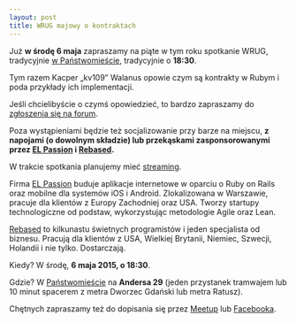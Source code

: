```yaml
---
layout: post
title: WRUG majowy o kontraktach
---
```


Już **w środę 6 maja** zapraszamy na piąte w tym roku spotkanie
WRUG, tradycyjnie [w Państwomieście](http://panstwomiasto.pl),
tradycyjnie o **18:30**.

Tym razem Kacper „kv109” Walanus opowie czym są
kontrakty w Rubym i poda przykłady ich implementacji.

Jeśli chcielibyście o czymś opowiedzieć,
to bardzo zapraszamy do [zgłoszenia się na
forum](http://forum.rubyonrails.pl/t/wrug-majowy-6-05-2015-sroda/9775).

Poza wystąpieniami będzie też socjalizowanie przy barze na miejscu,
**z napojami (o dowolnym składzie) lub przekąskami zasponsorowanymi
przez [EL Passion](http://www.elpassion.com) i [Rebased](http://rebased.pl).**

W trakcie spotkania planujemy mieć
[streaming](http://whitestream.pl/wrug/).

Firma [EL Passion](http://www.elpassion.com) buduje aplikacje
internetowe w oparciu o Ruby on Rails oraz mobilne dla systemów
iOS i Android. Zlokalizowana w Warszawie, pracuje dla klientów
z Europy Zachodniej oraz USA. Tworzy startupy technologiczne od
podstaw, wykorzystując metodologie Agile oraz Lean.

[Rebased](http://rebased.pl) to kilkunastu świetnych programistów
i jeden specjalista od biznesu. Pracują dla klientów z USA, Wielkiej
Brytanii, Niemiec, Szwecji, Holandii i nie tylko. Dostarczają.

Kiedy? W środę, **6 maja 2015, o 18:30**.

Gdzie? W [Państwomieście](http://panstwomiasto.pl) na
**Andersa 29** (jeden przystanek tramwajem lub 10 minut
spacerem z metra Dworzec Gdański lub metra Ratusz).

Chętnych zapraszamy też do dopisania się przez
[Meetup](http://www.meetup.com/Warsaw-Ruby-Users-Group-WRUG/events/221809053/)
lub [Facebooka](https://www.facebook.com/events/1623024927930737/).
